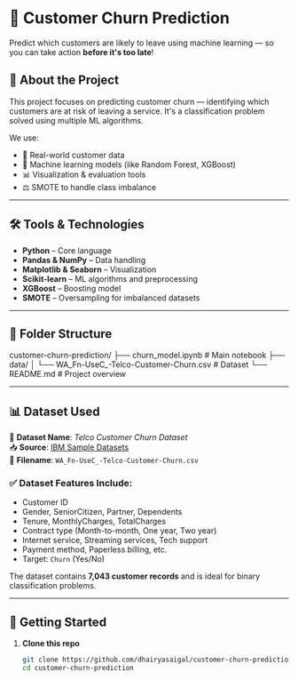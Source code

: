 # 🎯 Customer Churn Prediction

Predict which customers are likely to leave using machine learning — so you can take action **before it's too late**!


## 📌 About the Project

This project focuses on predicting customer churn — identifying which customers are at risk of leaving a service. It's a classification problem solved using multiple ML algorithms.

We use:
- 📂 Real-world customer data
- 🧠 Machine learning models (like Random Forest, XGBoost)
- 📊 Visualization & evaluation tools
- ⚖️ SMOTE to handle class imbalance

---

## 🛠️ Tools & Technologies

- **Python** – Core language
- **Pandas & NumPy** – Data handling
- **Matplotlib & Seaborn** – Visualization
- **Scikit-learn** – ML algorithms and preprocessing
- **XGBoost** – Boosting model
- **SMOTE** – Oversampling for imbalanced datasets

---

## 📁 Folder Structure

customer-churn-prediction/
├── churn_model.ipynb # Main notebook
├── data/
│ └── WA_Fn-UseC_-Telco-Customer-Churn.csv # Dataset
└── README.md # Project overview


---

## 📊 Dataset Used

📌 **Dataset Name**: *Telco Customer Churn Dataset*  
📥 **Source**: [IBM Sample Datasets](https://www.ibm.com/communities/analytics/watson-analytics-blog/guide-to-sample-datasets/)  
📄 **Filename**: `WA_Fn-UseC_-Telco-Customer-Churn.csv`

### ✅ Dataset Features Include:
- Customer ID
- Gender, SeniorCitizen, Partner, Dependents
- Tenure, MonthlyCharges, TotalCharges
- Contract type (Month-to-month, One year, Two year)
- Internet service, Streaming services, Tech support
- Payment method, Paperless billing, etc.
- Target: `Churn` (Yes/No)

The dataset contains **7,043 customer records** and is ideal for binary classification problems.

---

## 🚀 Getting Started

1. **Clone this repo**  
   ```bash
   git clone https://github.com/dhairyasaigal/customer-churn-prediction.git
   cd customer-churn-prediction


